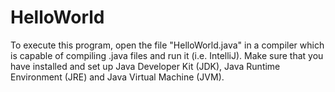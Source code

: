 # HelloWorld

To execute this program, open the file "HelloWorld.java" in a compiler which is capable of compiling .java files and run it (i.e. IntelliJ).
Make sure that you have installed and set up Java Developer Kit (JDK), Java Runtime Environment (JRE) and Java Virtual Machine (JVM).
